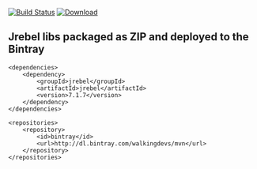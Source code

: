 [![Build Status](https://travis-ci.org/walkingdevs/jrebel.svg?branch=master)](https://travis-ci.org/walkingdevs/jrebel)
[![Download](https://api.bintray.com/packages/walkingdevs/mvn/jrebel/images/download.svg)](https://bintray.com/walkingdevs/mvn/jrebel/_latestVersion)

## Jrebel libs packaged as ZIP and deployed to the Bintray

    <dependencies>
        <dependency>
            <groupId>jrebel</groupId>
            <artifactId>jrebel</artifactId>
            <version>7.1.7</version>
        </dependency>
    </dependencies>

    <repositories>
        <repository>
            <id>bintray</id>
            <url>http://dl.bintray.com/walkingdevs/mvn</url>
        </repository>
    </repositories>